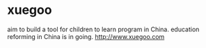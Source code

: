 # xuegoo
aim to build a tool for children to learn program in China.
education reforming in China is in going.
http://www.xuegoo.com 
